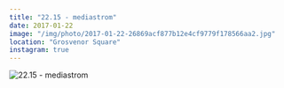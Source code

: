 ```yaml
---
title: "22.15 - mediastrom"
date: 2017-01-22
image: "/img/photo/2017-01-22-26869acf877b12e4cf9779f178566aa2.jpg"
location: "Grosvenor Square"
instagram: true
---
```


![22.15 - mediastrom](/img/photo/2017-01-22-26869acf877b12e4cf9779f178566aa2.jpg)
